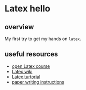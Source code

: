 # Latex hello

## overview

My first try to get my hands on `latex`.

## useful resources

* [open Latex course](http://uva-fnwi.github.io/LaTeX/)
* [Latex wiki](https://en.wikibooks.org/wiki/LaTeX)
* [Latex turtorial](https://www.bilibili.com/video/BV1no4y1U7At)
* [paper writing instructions](https://github.com/Wookai/paper-tips-and-tricks)
